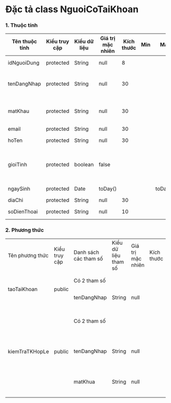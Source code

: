 # Đặc tả class NguoiCoTaiKhoan

### 1. Thuộc tính
| Tên thuộc tính | Kiểu truy cập | Kiểu dữ liệu | Giá trị mặc nhiên | Kích thước| Min | Max | Diễn giải |
|---|---|---|---|---|---|---|---|
| idNguoiDung | protected | String | null | 8 | | | id người dùng |
| tenDangNhap | protected | String | null | 30 | | | Tên đăng nhập hệ thống |
| matKhau | protected | String | null | 30 | | | Mật khẩu đăng nhập |
| email | protected | String | null | 30 | | | Email|
| hoTen | protected | String | null | 30 | | | Họ và tên |
| gioiTinh | protected | boolean | false | | | | Giới tính(true là nam, false là nữ) |
| ngaySinh | protected | Date | toDay() | | | toDate() | Ngày sinh |
| diaChi | protected | String | null | 30 | | | Địa chỉ|
| soDienThoai | protected | String | null | 10 | | | Số điện thoại|

### 2. Phương thức


<table>
    <tr>
        <td>Tên phương thức</td>
        <td>Kiểu truy cập</td>
        <td>Danh sách các tham số</td>
        <td>Kiểu dữ liệu tham số</td>
        <td>Giá trị mặc nhiên</td>
        <td>Kích thước</td>
        <td>Kiểu trả về của phương thức</td>
        <td>Diễn giải</td>
    </tr>
    <tr>
      <td rowspan="2">taoTaiKhoan</td>
      <td rowspan="2">public</td>
      <td colspan="4">Có 2 tham số</td>
      <td rowspan="2">NguoiCoTaiKhoan</td>
      <td rowspan="2">Thêm tài khoản người dùng</td>
    </tr><tr>
      <td colspan="1">tenDangNhap</td>
      <td colspan="1">String</td>
      <td colspan="1">null</td>
      <td colspan="1"></td>
    </tr>
    <tr>
      <td rowspan="3">kiemTraTKHopLe</td>
      <td rowspan="3">public</td>
      <td colspan="4">Có 2 tham số</td>
      <td rowspan="3">boolean</td>
      <td rowspan="3">Trả về kết quả kiểm tra, nếu tài khoản hợp lệ là true, ngược lại là false</td>
    </tr>
    <tr>
      <td>tenDangNhap</td>
      <td>String</td>
      <td>null</td>
      <td></td>
    </tr>
    <tr>
      <td>matKhua</td>
      <td>String</td>
      <td>null</td>
      <td></td>
    </tr>
    
</table>


  